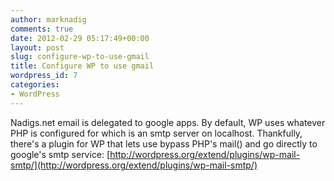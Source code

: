 ```yaml
---
author: marknadig
comments: true
date: 2012-02-29 05:17:49+00:00
layout: post
slug: configure-wp-to-use-gmail
title: Configure WP to use gmail
wordpress_id: 7
categories:
- WordPress
---
```


Nadigs.net email is delegated to google apps. By default, WP uses whatever PHP is configured for which is an smtp server on localhost. Thankfully, there's a plugin for WP that lets use bypass PHP's mail() and go directly to google's smtp service: [http://wordpress.org/extend/plugins/wp-mail-smtp/](http://wordpress.org/extend/plugins/wp-mail-smtp/)
